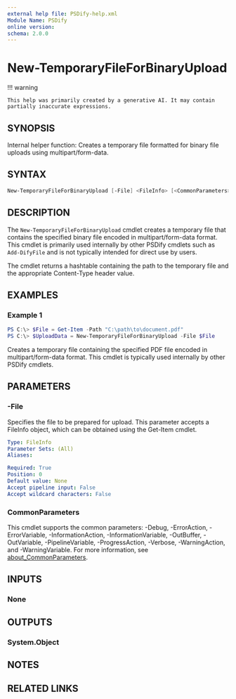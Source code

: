 ```yaml
---
external help file: PSDify-help.xml
Module Name: PSDify
online version:
schema: 2.0.0
---
```


# New-TemporaryFileForBinaryUpload

!!! warning

    This help was primarily created by a generative AI. It may contain partially inaccurate expressions.

## SYNOPSIS

Internal helper function: Creates a temporary file formatted for binary file uploads using multipart/form-data.

## SYNTAX

```powershell
New-TemporaryFileForBinaryUpload [-File] <FileInfo> [<CommonParameters>]
```

## DESCRIPTION

The `New-TemporaryFileForBinaryUpload` cmdlet creates a temporary file that contains the specified binary file encoded in multipart/form-data format. This cmdlet is primarily used internally by other PSDify cmdlets such as `Add-DifyFile` and is not typically intended for direct use by users.

The cmdlet returns a hashtable containing the path to the temporary file and the appropriate Content-Type header value.

## EXAMPLES

### Example 1

```powershell
PS C:\> $File = Get-Item -Path "C:\path\to\document.pdf"
PS C:\> $UploadData = New-TemporaryFileForBinaryUpload -File $File
```

Creates a temporary file containing the specified PDF file encoded in multipart/form-data format. This cmdlet is typically used internally by other PSDify cmdlets.

## PARAMETERS

### -File

Specifies the file to be prepared for upload. This parameter accepts a FileInfo object, which can be obtained using the Get-Item cmdlet.

```yaml
Type: FileInfo
Parameter Sets: (All)
Aliases:

Required: True
Position: 0
Default value: None
Accept pipeline input: False
Accept wildcard characters: False
```

### CommonParameters

This cmdlet supports the common parameters: -Debug, -ErrorAction, -ErrorVariable, -InformationAction, -InformationVariable, -OutBuffer, -OutVariable, -PipelineVariable, -ProgressAction, -Verbose, -WarningAction, and -WarningVariable. For more information, see [about_CommonParameters](http://go.microsoft.com/fwlink/?LinkID=113216).

## INPUTS

### None

## OUTPUTS

### System.Object

## NOTES

## RELATED LINKS
